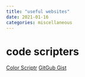 ```yaml
---
title: "useful websites"
date: 2021-01-16
categories: miscellaneous
---
```


# code scripters

[Color Scriptr](https://colorscripter.com/)
[GitGub Gist](https://gist.github.com/)
